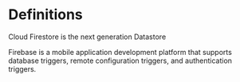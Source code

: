 
# Definitions

Cloud Firestore is the next generation Datastore

Firebase is a mobile application development platform that supports database triggers, remote configuration triggers, and authentication triggers.